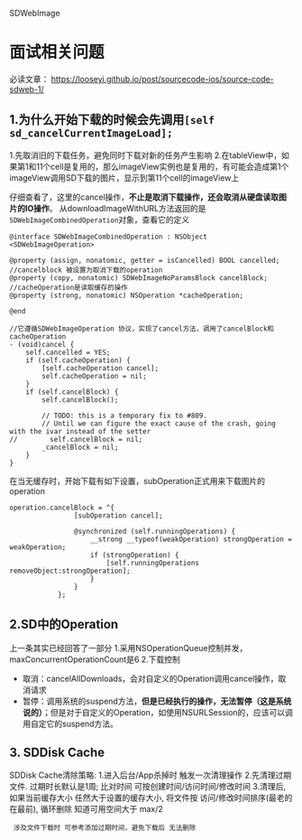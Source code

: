 SDWebImage
# 面试相关问题

必读文章：
https://looseyi.github.io/post/sourcecode-ios/source-code-sdweb-1/

## 1.为什么开始下载的时候会先调用`[self sd_cancelCurrentImageLoad];`
1.先取消旧的下载任务，避免同时下载对新的任务产生影响
2.在tableView中，如果第1和11个cell是复用的，那么imageView实例也是复用的，有可能会造成第1个imageView调用SD下载的图片，显示到第11个cell的imageView上

仔细查看了，这里的cancel操作，**不止是取消下载操作，还会取消从硬盘读取图片的IO操作**。
从downloadImageWithURL方法返回的是`SDWebImageCombinedOperation`对象，查看它的定义
```
@interface SDWebImageCombinedOperation : NSObject <SDWebImageOperation>

@property (assign, nonatomic, getter = isCancelled) BOOL cancelled;
//cancelblock 被设置为取消下载的operation
@property (copy, nonatomic) SDWebImageNoParamsBlock cancelBlock;
//cacheOperation是读取缓存的操作
@property (strong, nonatomic) NSOperation *cacheOperation;

@end

//它遵循SDWebImageOperation 协议，实现了cancel方法，调用了cancelBlock和cacheOperation
- (void)cancel {
    self.cancelled = YES;
    if (self.cacheOperation) {
        [self.cacheOperation cancel];
        self.cacheOperation = nil;
    }
    if (self.cancelBlock) {
        self.cancelBlock();
        
        // TODO: this is a temporary fix to #809.
        // Until we can figure the exact cause of the crash, going with the ivar instead of the setter
//        self.cancelBlock = nil;
        _cancelBlock = nil;
    }
}

```

在当无缓存时，开始下载有如下设置，subOperation正式用来下载图片的operation
```
operation.cancelBlock = ^{
                [subOperation cancel];
                
                @synchronized (self.runningOperations) {
                    __strong __typeof(weakOperation) strongOperation = weakOperation;
                    if (strongOperation) {
                        [self.runningOperations removeObject:strongOperation];
                    }
                }
            };
```

## 2.SD中的Operation
上一条其实已经回答了一部分
1.采用NSOperationQueue控制并发，maxConcurrentOperationCount是6
2.下载控制
- 取消：cancelAllDownloads，会对自定义的Operation调用cancel操作，取消请求
- 暂停：调用系统的suspend方法，**但是已经执行的操作，无法暂停（这是系统说的）**；但是对于自定义的Operation，如使用NSURLSession的，应该可以调用自定它的suspend方法。

## 3. SDDisk Cache
SDDisk Cache清除策略:
     1.进入后台/App杀掉时 触发一次清理操作
     2.先清理过期文件. 过期时长默认是1周; 比对时间 可按创建时间/访问时间/修改时间
     3.清理后,如果当前缓存大小 任然大于设置的缓存大小, 将文件按 访问/修改时间排序(最老的在最前), 循环删除 知道可用空间大于 max/2
     
     涉及文件下载时 可参考添加过期时间，避免下载后 无法删除